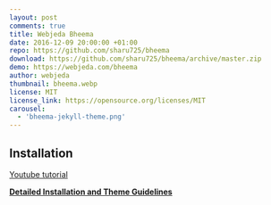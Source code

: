 ```yaml
---
layout: post
comments: true
title: Webjeda Bheema
date: 2016-12-09 20:00:00 +01:00
repo: https://github.com/sharu725/bheema
download: https://github.com/sharu725/bheema/archive/master.zip
demo: https://webjeda.com/bheema
author: webjeda
thumbnail: bheema.webp
license: MIT
license_link: https://opensource.org/licenses/MIT
carousel:
  - 'bheema-jekyll-theme.png'
---
```


## Installation

[Youtube tutorial](https://www.youtube.com/embed/T2nx6tj-ZH4)

[**Detailed Installation and Theme Guidelines**](https://blog.webjeda.com/jekyll-themes/)
